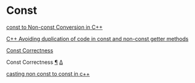# Const

[const to Non-const Conversion in C++](https://stackoverflow.com/questions/7311041/const-to-non-const-conversion-in-c)

[C++ Avoiding duplication of code in const and non-const getter methods](https://riptutorial.com/cplusplus/example/16974/avoiding-duplication-of-code-in-const-and-non-const-getter-methods-)

[Const Correctness](https://www.cprogramming.com/tutorial/const_correctness.html)

Const Correctness [¶](https://isocpp.org/wiki/faq/const-correctness) [Δ](https://isocpp.org/wiki/faq/const-correctness#)

[casting non const to const in c++](https://exceptionshub.com/casting-non-const-to-const-in-c.html)